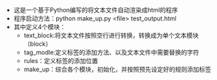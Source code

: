 - 这是一个基于Python编写的将文本文件自动渲染成html的程序
- 程序启动方法：python make_up.py  \<file\>   test_output.html
- 其中定义4个模块：
  - text_block:将文本文件按照空行进行转换，转换成为单个文本模块（block）
  - tag_modle:定义标签的添加方法、以及文本文件中需要替换的字符
  - rules：定义标签的添加位置
  - make_up：综合各个模块，初始化，并按照预先设定好的规则添加标签
